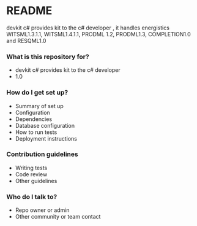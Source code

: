 # README #

devkit c# provides kit to the c# developer , it handles energistics WITSML1.3.1.1, WITSML1.4.1.1, PRODML 1.2, PRODML1.3, COMPLETION1.0 and RESQML1.0

### What is this repository for? ###

* devkit c# provides kit to the c# developer
* 1.0 

### How do I get set up? ###

* Summary of set up
* Configuration
* Dependencies
* Database configuration
* How to run tests
* Deployment instructions

### Contribution guidelines ###

* Writing tests
* Code review
* Other guidelines

### Who do I talk to? ###

* Repo owner or admin
* Other community or team contact